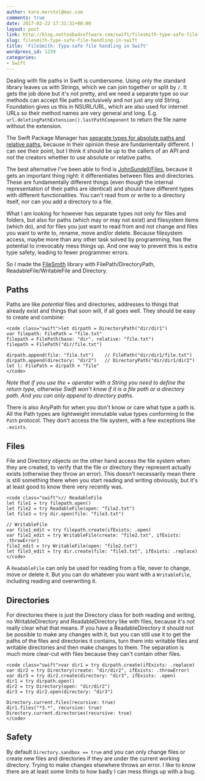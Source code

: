 ```yaml
---
author: kare.morstol@mac.com
comments: true
date: 2017-02-22 17:31:31+00:00
layout: post
link: http://blog.nottoobadsoftware.com/swift/filesmith-type-safe-file-handling-in-swift/
slug: filesmith-type-safe-file-handling-in-swift
title: 'FileSmith: Type-safe file handling in Swift'
wordpress_id: 1239
categories:
- Swift
---
```


Dealing with file paths in Swift is cumbersome. Using only the standard library leaves us with Strings, which we can join together or split by `/`. It gets the job done but it's not pretty, and we need a separate type so our methods can accept file paths exclusively and not just any old String. Foundation gives us this in NSURL/URL, which are also used for internet URLs so their method names are very general and long. E.g. `url.deletingPathExtension().lastPathComponent` to return the file name without the extension.

The Swift Package Manager has [separate types for absolute paths and relative paths](https://github.com/apple/swift-package-manager/blob/e223d9f6dadc65e63d81c86c305295dc70c4b16c/Sources/Basic/Path.swift), because in their opinion these are fundamentally different. I can see their point, but I think it should be up to the callers of an API and not the creators whether to use absolute or relative paths.

The best alternative I've been able to find is [JohnSundell/Files](https://github.com/JohnSundell/Files), because it gets an important thing right: it differentiates between files and directories. These are fundamentally different things (even though the internal representation of their paths are identical) and should have different types with different functionalities. You can't read from or write to a directory itself, nor can you add a directory to a file.

What I am looking for however has separate types not only for files and folders, but also for paths (which may or may not exist) and filesystem items (which do), and for files you just want to read from and not change and files you want to write to, rename, move and/or delete. Because filesystem access, maybe more than any other task solved by programming, has the potential to irrevocably mess things up. And one way to prevent this is extra type safety, leading to fewer programmer errors.

So I made the [FileSmith](https://github.com/kareman/FileSmith) library with FilePath/DirectoryPath, ReadableFile/WritableFile and Directory.

<!-- more -->



## Paths



Paths are like _potential_ files and directories, addresses to things that already exist and things that soon will, if all goes well. They should be easy to create and combine:


    
    <code class="swift">let dirpath = DirectoryPath("dir/dir1")
    var filepath: FilePath = "file.txt"
    filepath = FilePath(base: "dir", relative: "file.txt")
    filepath = FilePath("dir/file.txt")
    
    dirpath.append(file: "file.txt")    // FilePath("dir/dir1/file.txt")
    dirpath.append(directory: "dir2")   // DirectoryPath("dir/dir1/dir2")
    let l: FilePath = dirpath + "file"
    </code>



_Note that if you use the + operator with a String you need to define the return type, otherwise Swift won't know if it is a file path or a directory path. And you can only append to directory paths._

There is also AnyPath for when you don't know or care what type a path is. All the Path types are lightweight immutable value types conforming to the `Path` protocol. They don't access the file system, with a few exceptions like `.exists`.



## Files



File and Directory objects on the other hand access the file system when they are created, to verify that the file or directory they represent actually exists (otherwise they throw an error). This doesn't necessarily mean there is still something there when you start reading and writing obviously, but it's at least good to know there very recently was.


    
    <code class="swift">// ReadableFile
    let file1 = try filepath.open()
    let file2 = try ReadableFile(open: "file2.txt")
    let file3 = try dir.open(file: "file3.txt")
    
    // WritableFile
    var file1_edit = try filepath.create(ifExists: .open)
    var file2_edit = try WritableFile(create: "file2.txt", ifExists: .throwError)
    file2_edit = try WritableFile(open: "file2.txt")
    let file3_edit = try dir.create(file: "file3.txt", ifExists: .replace)
    </code>



A `ReadableFile` can only be used for reading from a file, never to change, move or delete it. But you can do whatever you want with a `WritableFile`, including reading and overwriting it.



## Directories



For directories there is just the Directory class for both reading and writing, no WritableDirectory and ReadableDirectory like with files, because it's not really clear what that means. If you have a ReadableDirectory it should not be possible to make any changes with it, but you can still use it to get the paths of the files and directories it contains, turn them into writable files and writable directories and then make changes to them. The separation is much more clear-cut with files because they can't contain other files.


    
    <code class="swift">var dir1 = try dirpath.create(ifExists: .replace)
    var dir2 = try Directory(create: "dir/dir2", ifExists: .throwError)
    var dir3 = try dir2.create(directory: "dir3", ifExists: .open)
    dir1 = try dirpath.open()
    dir2 = try Directory(open: "dir/dir2")
    dir3 = try dir2.open(directory: "dir3")
    
    Directory.current.files(recursive: true)
    dir1.files("*3.*", recursive: true)
    Directory.current.directories(recursive: true)
    </code>





## Safety



By default `Directory.sandbox == true` and you can only change files or create new files and directories if they are under the current working directory. Trying to make changes elsewhere throws an error. I like to know there are at least some limits to how badly I can mess things up with a bug.
